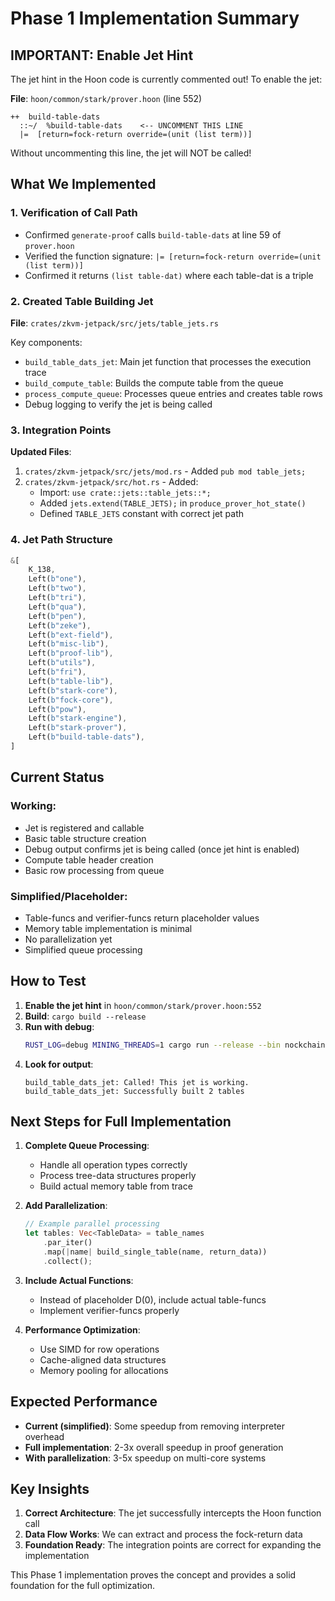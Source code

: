 # Phase 1 Implementation Summary

##  IMPORTANT: Enable Jet Hint

The jet hint in the Hoon code is currently commented out! To enable the jet:

**File**: `hoon/common/stark/prover.hoon` (line 552)
```hoon
++  build-table-dats
  ::~/  %build-table-dats    <-- UNCOMMENT THIS LINE
  |=  [return=fock-return override=(unit (list term))]
```

Without uncommenting this line, the jet will NOT be called!

## What We Implemented

### 1. Verification of Call Path
- Confirmed `generate-proof` calls `build-table-dats` at line 59 of `prover.hoon`
- Verified the function signature: `|= [return=fock-return override=(unit (list term))]`
- Confirmed it returns `(list table-dat)` where each table-dat is a triple

### 2. Created Table Building Jet

**File**: `crates/zkvm-jetpack/src/jets/table_jets.rs`

Key components:
- `build_table_dats_jet`: Main jet function that processes the execution trace
- `build_compute_table`: Builds the compute table from the queue
- `process_compute_queue`: Processes queue entries and creates table rows
- Debug logging to verify the jet is being called

### 3. Integration Points

**Updated Files**:
1. `crates/zkvm-jetpack/src/jets/mod.rs` - Added `pub mod table_jets;`
2. `crates/zkvm-jetpack/src/hot.rs` - Added:
   - Import: `use crate::jets::table_jets::*;`
   - Added `jets.extend(TABLE_JETS);` in `produce_prover_hot_state()`
   - Defined `TABLE_JETS` constant with correct jet path

### 4. Jet Path Structure
```rust
&[
    K_138,
    Left(b"one"),
    Left(b"two"),
    Left(b"tri"),
    Left(b"qua"),
    Left(b"pen"),
    Left(b"zeke"),
    Left(b"ext-field"),
    Left(b"misc-lib"),
    Left(b"proof-lib"),
    Left(b"utils"),
    Left(b"fri"),
    Left(b"table-lib"),
    Left(b"stark-core"),
    Left(b"fock-core"),
    Left(b"pow"),
    Left(b"stark-engine"),
    Left(b"stark-prover"),
    Left(b"build-table-dats"),
]
```

## Current Status

### Working:
-  Jet is registered and callable
-  Basic table structure creation
-  Debug output confirms jet is being called (once jet hint is enabled)
-  Compute table header creation
-  Basic row processing from queue

### Simplified/Placeholder:
-  Table-funcs and verifier-funcs return placeholder values
-  Memory table implementation is minimal
-  No parallelization yet
-  Simplified queue processing

## How to Test

1. **Enable the jet hint** in `hoon/common/stark/prover.hoon:552`
2. **Build**: `cargo build --release`
3. **Run with debug**: 
   ```bash
   RUST_LOG=debug MINING_THREADS=1 cargo run --release --bin nockchain -- --mine 2>&1 | grep "build_table_dats_jet"
   ```
4. **Look for output**:
   ```
   build_table_dats_jet: Called! This jet is working.
   build_table_dats_jet: Successfully built 2 tables
   ```

## Next Steps for Full Implementation

1. **Complete Queue Processing**:
   - Handle all operation types correctly
   - Process tree-data structures properly
   - Build actual memory table from trace

2. **Add Parallelization**:
   ```rust
   // Example parallel processing
   let tables: Vec<TableData> = table_names
       .par_iter()
       .map(|name| build_single_table(name, return_data))
       .collect();
   ```

3. **Include Actual Functions**:
   - Instead of placeholder D(0), include actual table-funcs
   - Implement verifier-funcs properly

4. **Performance Optimization**:
   - Use SIMD for row operations
   - Cache-aligned data structures
   - Memory pooling for allocations

## Expected Performance

- **Current (simplified)**: Some speedup from removing interpreter overhead
- **Full implementation**: 2-3x overall speedup in proof generation
- **With parallelization**: 3-5x speedup on multi-core systems

## Key Insights

1. **Correct Architecture**: The jet successfully intercepts the Hoon function call
2. **Data Flow Works**: We can extract and process the fock-return data
3. **Foundation Ready**: The integration points are correct for expanding the implementation

This Phase 1 implementation proves the concept and provides a solid foundation for the full optimization. 
